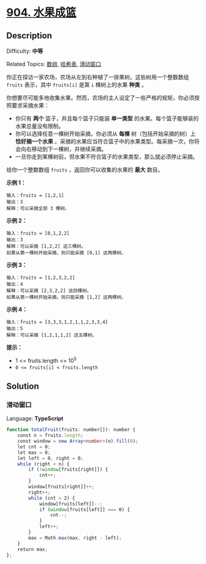 # [904\. 水果成篮](https://leetcode.cn/problems/fruit-into-baskets/)

## Description

Difficulty: **中等**  

Related Topics: [数组](https://leetcode.cn/tag/array/), [哈希表](https://leetcode.cn/tag/hash-table/), [滑动窗口](https://leetcode.cn/tag/sliding-window/)

你正在探访一家农场，农场从左到右种植了一排果树。这些树用一个整数数组 `fruits` 表示，其中 `fruits[i]` 是第 `i` 棵树上的水果 **种类** 。

你想要尽可能多地收集水果。然而，农场的主人设定了一些严格的规矩，你必须按照要求采摘水果：

* 你只有 **两个** 篮子，并且每个篮子只能装 **单一类型** 的水果。每个篮子能够装的水果总量没有限制。
* 你可以选择任意一棵树开始采摘，你必须从 **每棵** 树（包括开始采摘的树）上 **恰好摘一个水果** 。采摘的水果应当符合篮子中的水果类型。每采摘一次，你将会向右移动到下一棵树，并继续采摘。
* 一旦你走到某棵树前，但水果不符合篮子的水果类型，那么就必须停止采摘。

给你一个整数数组 `fruits` ，返回你可以收集的水果的 **最大** 数目。

**示例 1：**

```
输入：fruits = [1,2,1]
输出：3
解释：可以采摘全部 3 棵树。
```

**示例 2：**

```
输入：fruits = [0,1,2,2]
输出：3
解释：可以采摘 [1,2,2] 这三棵树。
如果从第一棵树开始采摘，则只能采摘 [0,1] 这两棵树。
```

**示例 3：**

```
输入：fruits = [1,2,3,2,2]
输出：4
解释：可以采摘 [2,3,2,2] 这四棵树。
如果从第一棵树开始采摘，则只能采摘 [1,2] 这两棵树。
```

**示例 4：**

```
输入：fruits = [3,3,3,1,2,1,1,2,3,3,4]
输出：5
解释：可以采摘 [1,2,1,1,2] 这五棵树。
```

**提示：**

* 1 <= fruits.length <= 10<sup>5</sup>
* `0 <= fruits[i] < fruits.length`

## Solution

### 滑动窗口

Language: **TypeScript**

```typescript
function totalFruit(fruits: number[]): number {
    const n = fruits.length;
    const window = new Array<number>(n).fill(0);
    let cnt = 0;
    let max = 0;
    let left = 0, right = 0;
    while (right < n) {
        if (!window[fruits[right]]) {
            cnt++;
        }
        window[fruits[right]]++;
        right++;
        while (cnt > 2) {
            window[fruits[left]]--;
            if (window[fruits[left]] === 0) {
                cnt--;
            }
            left++;
        }
        max = Math.max(max, right - left);
    }
    return max;
};
```

